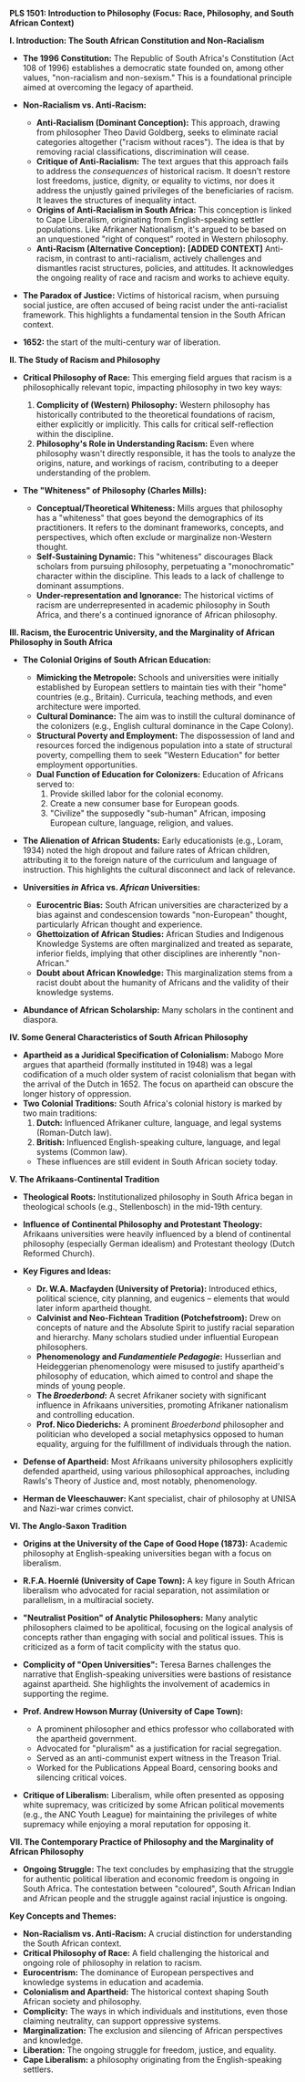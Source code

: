**PLS 1501: Introduction to Philosophy (Focus: Race, Philosophy, and South African Context)**

**I. Introduction: The South African Constitution and Non-Racialism**

*   **The 1996 Constitution:**  The Republic of South Africa's Constitution (Act 108 of 1996) establishes a democratic state founded on, among other values, "non-racialism and non-sexism." This is a foundational principle aimed at overcoming the legacy of apartheid.
*   **Non-Racialism vs. Anti-Racism:**
    *   **Anti-Racialism (Dominant Conception):**  This approach, drawing from philosopher Theo David Goldberg, seeks to eliminate racial categories altogether ("racism without races"). The idea is that by removing racial classifications, discrimination will cease.
    *   **Critique of Anti-Racialism:** The text argues that this approach fails to address the *consequences* of historical racism.  It doesn't restore lost freedoms, justice, dignity, or equality to victims, nor does it address the unjustly gained privileges of the beneficiaries of racism.  It leaves the structures of inequality intact.
    *   **Origins of Anti-Racialism in South Africa:**  This conception is linked to Cape Liberalism, originating from English-speaking settler populations.  Like Afrikaner Nationalism, it's argued to be based on an unquestioned "right of conquest" rooted in Western philosophy.
    *   **Anti-Racism (Alternative Conception):** **[ADDED CONTEXT]** Anti-racism, in contrast to anti-racialism, actively challenges and dismantles racist structures, policies, and attitudes.  It acknowledges the ongoing reality of race and racism and works to achieve equity.

*   **The Paradox of Justice:**  Victims of historical racism, when pursuing social justice, are often accused of being racist under the anti-racialist framework. This highlights a fundamental tension in the South African context.
*    **1652:** the start of the multi-century war of liberation.

**II. The Study of Racism and Philosophy**

*   **Critical Philosophy of Race:**  This emerging field argues that racism is a philosophically relevant topic, impacting philosophy in two key ways:
    1.  **Complicity of (Western) Philosophy:**  Western philosophy has historically contributed to the theoretical foundations of racism, either explicitly or implicitly.  This calls for critical self-reflection within the discipline.
    2.  **Philosophy's Role in Understanding Racism:**  Even where philosophy wasn't directly responsible, it has the tools to analyze the origins, nature, and workings of racism, contributing to a deeper understanding of the problem.

*   **The "Whiteness" of Philosophy (Charles Mills):**
    *   **Conceptual/Theoretical Whiteness:**  Mills argues that philosophy has a "whiteness" that goes beyond the demographics of its practitioners.  It refers to the dominant frameworks, concepts, and perspectives, which often exclude or marginalize non-Western thought.
    *   **Self-Sustaining Dynamic:** This "whiteness" discourages Black scholars from pursuing philosophy, perpetuating a "monochromatic" character within the discipline.  This leads to a lack of challenge to dominant assumptions.
    *   **Under-representation and Ignorance:**  The historical victims of racism are underrepresented in academic philosophy in South Africa, and there's a continued ignorance of African philosophy.

**III. Racism, the Eurocentric University, and the Marginality of African Philosophy in South Africa**

*   **The Colonial Origins of South African Education:**
    *   **Mimicking the Metropole:** Schools and universities were initially established by European settlers to maintain ties with their "home" countries (e.g., Britain).  Curricula, teaching methods, and even architecture were imported.
    *   **Cultural Dominance:**  The aim was to instill the cultural dominance of the colonizers (e.g., English cultural dominance in the Cape Colony).
    *   **Structural Poverty and Employment:**  The dispossession of land and resources forced the indigenous population into a state of structural poverty, compelling them to seek "Western Education" for better employment opportunities.
    *   **Dual Function of Education for Colonizers:**  Education of Africans served to:
        1.  Provide skilled labor for the colonial economy.
        2.  Create a new consumer base for European goods.
        3.  "Civilize" the supposedly "sub-human" African, imposing European culture, language, religion, and values.

*   **The Alienation of African Students:**  Early educationists (e.g., Loram, 1934) noted the high dropout and failure rates of African children, attributing it to the foreign nature of the curriculum and language of instruction.  This highlights the cultural disconnect and lack of relevance.

*   **Universities *in* Africa vs. *African* Universities:**
    *   **Eurocentric Bias:** South African universities are characterized by a bias against and condescension towards "non-European" thought, particularly African thought and experience.
    *   **Ghettoization of African Studies:**  African Studies and Indigenous Knowledge Systems are often marginalized and treated as separate, inferior fields, implying that other disciplines are inherently "non-African."
    *   **Doubt about African Knowledge:**  This marginalization stems from a racist doubt about the humanity of Africans and the validity of their knowledge systems.

* **Abundance of African Scholarship:** Many scholars in the continent and diaspora.

**IV. Some General Characteristics of South African Philosophy**

*   **Apartheid as a Juridical Specification of Colonialism:**  Mabogo More argues that apartheid (formally instituted in 1948) was a legal codification of a much older system of racist colonialism that began with the arrival of the Dutch in 1652.  The focus on apartheid can obscure the longer history of oppression.
*   **Two Colonial Traditions:**  South Africa's colonial history is marked by two main traditions:
    1.  **Dutch:**  Influenced Afrikaner culture, language, and legal systems (Roman-Dutch law).
    2.  **British:**  Influenced English-speaking culture, language, and legal systems (Common law).
    *   These influences are still evident in South African society today.

**V. The Afrikaans-Continental Tradition**

*   **Theological Roots:**  Institutionalized philosophy in South Africa began in theological schools (e.g., Stellenbosch) in the mid-19th century.
*   **Influence of Continental Philosophy and Protestant Theology:**  Afrikaans universities were heavily influenced by a blend of continental philosophy (especially German idealism) and Protestant theology (Dutch Reformed Church).
*   **Key Figures and Ideas:**
    *   **Dr. W.A. Macfayden (University of Pretoria):**  Introduced ethics, political science, city planning, and eugenics – elements that would later inform apartheid thought.
    *   **Calvinist and Neo-Fichtean Tradition (Potchefstroom):**  Drew on concepts of nature and the Absolute Spirit to justify racial separation and hierarchy.  Many scholars studied under influential European philosophers.
    *   **Phenomenology and *Fundamentiele Pedagogie*:**  Husserlian and Heideggerian phenomenology were misused to justify apartheid's philosophy of education, which aimed to control and shape the minds of young people.
    *   **The *Broederbond*:**  A secret Afrikaner society with significant influence in Afrikaans universities, promoting Afrikaner nationalism and controlling education.
    *   **Prof. Nico Diederichs:**  A prominent *Broederbond* philosopher and politician who developed a social metaphysics opposed to human equality, arguing for the fulfillment of individuals through the nation.

*   **Defense of Apartheid:**  Most Afrikaans university philosophers explicitly defended apartheid, using various philosophical approaches, including Rawls's Theory of Justice and, most notably, phenomenology.
* **Herman de Vleeschauwer:** Kant specialist, chair of philosophy at UNISA and Nazi-war crimes convict.

**VI. The Anglo-Saxon Tradition**

*   **Origins at the University of the Cape of Good Hope (1873):**  Academic philosophy at English-speaking universities began with a focus on liberalism.
*   **R.F.A. Hoernlé (University of Cape Town):**  A key figure in South African liberalism who advocated for racial separation, not assimilation or parallelism, in a multiracial society.
*   **"Neutralist Position" of Analytic Philosophers:**  Many analytic philosophers claimed to be apolitical, focusing on the logical analysis of concepts rather than engaging with social and political issues.  This is criticized as a form of tacit complicity with the status quo.
*   **Complicity of "Open Universities":**  Teresa Barnes challenges the narrative that English-speaking universities were bastions of resistance against apartheid.  She highlights the involvement of academics in supporting the regime.
*   **Prof. Andrew Howson Murray (University of Cape Town):**
    *   A prominent philosopher and ethics professor who collaborated with the apartheid government.
    *   Advocated for "pluralism" as a justification for racial segregation.
    *   Served as an anti-communist expert witness in the Treason Trial.
    *   Worked for the Publications Appeal Board, censoring books and silencing critical voices.

*   **Critique of Liberalism:**  Liberalism, while often presented as opposing white supremacy, was criticized by some African political movements (e.g., the ANC Youth League) for maintaining the privileges of white supremacy while enjoying a moral reputation for opposing it.

**VII. The Contemporary Practice of Philosophy and the Marginality of African Philosophy**

*   **Ongoing Struggle:**  The text concludes by emphasizing that the struggle for authentic political liberation and economic freedom is ongoing in South Africa. The contestation between "coloured", South African Indian and African people and the struggle against racial injustice is ongoing.

**Key Concepts and Themes:**

*   **Non-Racialism vs. Anti-Racism:** A crucial distinction for understanding the South African context.
*   **Critical Philosophy of Race:**  A field challenging the historical and ongoing role of philosophy in relation to racism.
*   **Eurocentrism:**  The dominance of European perspectives and knowledge systems in education and academia.
*   **Colonialism and Apartheid:**  The historical context shaping South African society and philosophy.
*   **Complicity:**  The ways in which individuals and institutions, even those claiming neutrality, can support oppressive systems.
*   **Marginalization:**  The exclusion and silencing of African perspectives and knowledge.
*   **Liberation:**  The ongoing struggle for freedom, justice, and equality.
* **Cape Liberalism:** a philosophy originating from the English-speaking settlers.